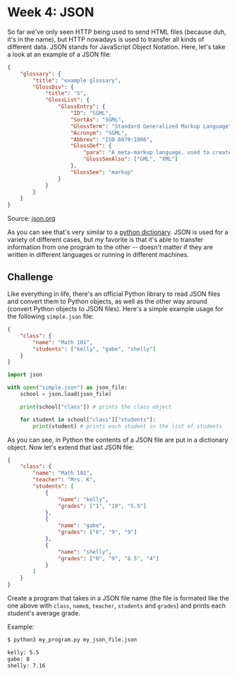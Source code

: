 # Week 4: JSON

So far we've only seen HTTP being used to send HTML files (because duh, it's in the name), but HTTP nowadays is used to transfer all kinds of different data. JSON stands for JavaScript Object Notation. Here, let's take a look at an example of a JSON file:

```json
{
    "glossary": {
        "title": "example glossary",
        "GlossDiv": {
            "title": "S",
            "GlossList": {
                "GlossEntry": {
                    "ID": "SGML",
                    "SortAs": "SGML",
                    "GlossTerm": "Standard Generalized Markup Language",
                    "Acronym": "SGML",
                    "Abbrev": "ISO 8879:1986",
                    "GlossDef": {
                        "para": "A meta-markup language, used to create markup languages such as DocBook.",
                        "GlossSeeAlso": ["GML", "XML"]
                    },
                    "GlossSee": "markup"
                }
            }
        }
    }
}
```
Source: [json.org](https://json.org/example.html)

As you can see that's very similar to a [python dictionary](https://realpython.com/python-dicts/). JSON is used for a variety of different cases, but my favorite is that it's able to transfer information from one program to the other -- doesn't matter if they are written in different languages or running in different machines.

## Challenge

Like everything in life, there's an official Python library to read JSON files and convert them to Python objects, as well as the other way around (convert Python objects to JSON files). Here's a simple example usage for the following `simple.json` file:

```json
{
    "class": {
        "name": "Math 101",
        "students": ["kelly", "gabe", "shelly"]
    }
}

```

```python
import json

with open("simple.json") as json_file:
    school = json.load(json_file)

    print(school["class"]) # prints the class object

    for student in school["class"]["students"]:
        print(student) # prints each student in the list of students

```

As you can see, in Python the contents of a JSON file are put in a dictionary object. Now let's extend that last JSON file:

```json
{
    "class": {
        "name": "Math 101",
        "teacher": "Mrs. K",
        "students": [
            {
                "name": "kelly",
                "grades": ["1", "10", "5.5"]
            },
            {
                "name": "gabe",
                "grades": ["6", "9", "9"]
            },
            {
                "name": "shelly",
                "grades": ["0", "9", "8.5", "4"]
            }
        ]
    }
}
```

Create a program that takes in a JSON file name (the file is formated like the one above with `class`, `name`s, `teacher`, `students` and `grades`) and prints each student's average grade.

Example:

```bash
$ python3 my_program.py my_json_file.json

kelly: 5.5
gabe: 8
shelly: 7.16
```
